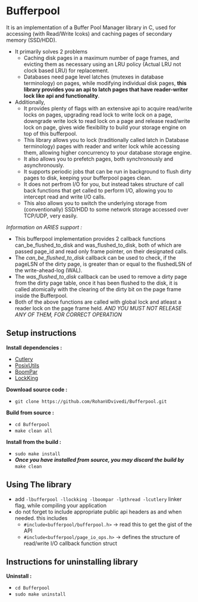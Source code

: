# Bufferpool
It is an implementation of a Buffer Pool Manager library in C, used for accessing (with Read/Write lcoks) and caching pages of secondary memory (SSD/HDD).

 * It primarily solves 2 problems
   * Caching disk pages in a maximum number of page frames, and evicting them as necessary using an LRU policy (Actual LRU not clock based LRU) for replacement.
   * Databases need page level latches (mutexes in database terminology) on pages, while modifying individual disk pages, **this library provides you an api to latch pages that have reader-writer lock like api and functionality**.
 * Additionally,
   * It provides plenty of flags with an extensive api to acquire read/write locks on pages, upgrading read lock to write lock on a page, downgrade write lock to read lock on a page and release read/write lock on page, gives wide flexibility to build your storage engine on top of this bufferpool.
   * This library allows you to lock (traditionally called latch in Database terminology) pages with reader and writer lock while accessing them, allowing higher concurrency to your database storage engine.
   * It also allows you to prefetch pages, both synchronously and asynchronously.
   * It supports periodic jobs that can be run in background to flush dirty pages to disk, keeping your bufferpool pages clean.
   * It does not perfrom I/O for you, but instead takes structure of call back functions that get called to perform I/O, allowing you to intercept read and write I/O calls.
   * This also allows you to switch the underlying storage from (conventionally) SSD/HDD to some network storage accessed over TCP/UDP, very easily.

*Information on ARIES support :*
 * This bufferpool implementation provides 2 callback functions can_be_flushed_to_disk and was_flushed_to_disk, both of which are passed page_id and read only frame pointer, on their designated calls.
 * The *can_be_flushed_to_disk* callback can be used to check, if the pageLSN of the dirty page, is greater than or equal to the flushedLSN of the write-ahead-log (WAL).
 * The *was_flushed_to_disk* callback can be used to remove a dirty page from the dirty page table, once it has been flushed to the disk, it is called atomically with the clearing of the dirty bit on the page frame inside the Bufferpool.
 * Both of the above functions are called with global lock and atleast a reader lock on the page frame held. *AND YOU MUST NOT RELEASE ANY OF THEM, FOR CORRECT OPERATION*

## Setup instructions
**Install dependencies :**
 * [Cutlery](https://github.com/RohanVDvivedi/Cutlery)
 * [PosixUtils](https://github.com/RohanVDvivedi/PosixUtils)
 * [BoomPar](https://github.com/RohanVDvivedi/BoomPar)
 * [LockKing](https://github.com/RohanVDvivedi/LockKing)

**Download source code :**
 * `git clone https://github.com/RohanVDvivedi/Bufferpool.git`

**Build from source :**
 * `cd Bufferpool`
 * `make clean all`

**Install from the build :**
 * `sudo make install`
 * ***Once you have installed from source, you may discard the build by*** `make clean`

## Using The library
 * add `-lbufferpool -llockking -lboompar -lpthread -lcutlery` linker flag, while compiling your application
 * do not forget to include appropriate public api headers as and when needed. this includes
   * `#include<bufferpool/bufferpool.h>` -> read this to get the gist of the API
   * `#include<bufferpool/page_io_ops.h>` -> defines the structure of read/write I/O callback function struct

## Instructions for uninstalling library

**Uninstall :**
 * `cd Bufferpool`
 * `sudo make uninstall`
